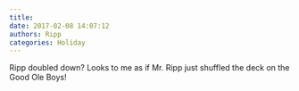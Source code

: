 ```yaml
---
title: 
date: 2017-02-08 14:07:12
authors: Ripp
categories: Holiday
---
```


 Ripp doubled down? Looks to me as if Mr. Ripp just shuffled the deck on the Good Ole Boys!